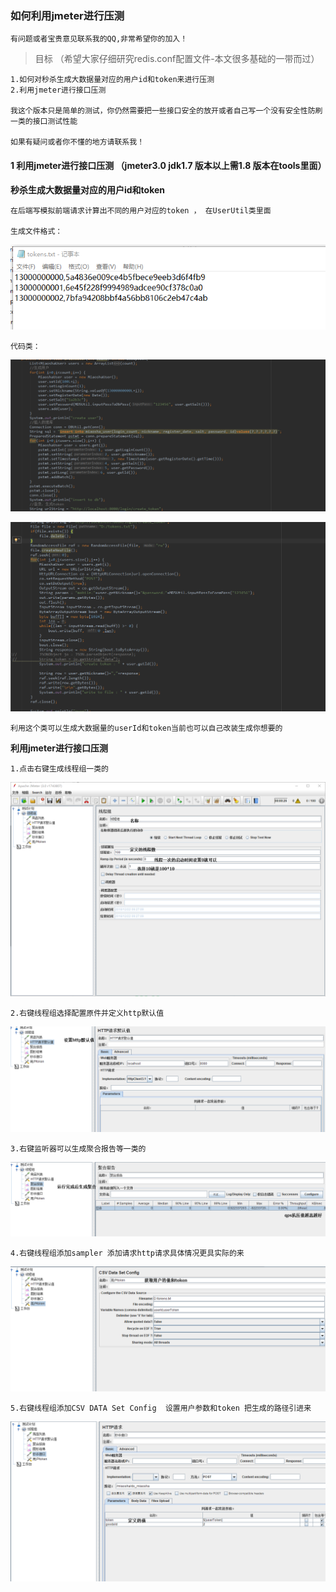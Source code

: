 ### 如何利用jmeter进行压测

    有问题或者宝贵意见联系我的QQ,非常希望你的加入！
    
>目标 （希望大家仔细研究redis.conf配置文件-本文很多基础的一带而过）

    1.如何对秒杀生成大数据量对应的用户id和token来进行压测
    2.利用jmeter进行接口压测
    
    我这个版本只是简单的测试，你仍然需要把一些接口安全的放开或者自己写一个没有安全性防刷一类的接口测试性能
    
    如果有疑问或者你不懂的地方请联系我！
    
#### 1 利用jmeter进行接口压测 （jmeter3.0 jdk1.7  版本以上需1.8 版本在tools里面）


 **秒杀生成大数据量对应的用户id和token**
 
    在后端写模拟前端请求计算出不同的用户对应的token ， 在UserUtil类里面
    
    生成文件格式：
   ![整体流程](https://raw.githubusercontent.com/qiurunze123/imageall/master/jmeter4.png)
   
    代码类：
   ![整体流程](https://raw.githubusercontent.com/qiurunze123/imageall/master/jmeter2.png)

   ![整体流程](https://raw.githubusercontent.com/qiurunze123/imageall/master/jmeter3.png)

    利用这个类可以生成大数据量的userId和token当前也可以自己改装生成你想要的


 **利用jmeter进行接口压测**
 
    1.点击右键生成线程组一类的 
   ![整体流程](https://raw.githubusercontent.com/qiurunze123/imageall/master/jmeter5.png)
   
    2.右键线程组选择配置原件并定义http默认值
   ![整体流程](https://raw.githubusercontent.com/qiurunze123/imageall/master/jmeter6.png)
   
    3.右键监听器可以生成聚合报告等一类的
   ![整体流程](https://raw.githubusercontent.com/qiurunze123/imageall/master/jmeter7.png)
   
    4.右键线程组添加sampler 添加请求http请求具体情况更具实际的来
   ![整体流程](https://raw.githubusercontent.com/qiurunze123/imageall/master/jmeter9.png)
   
    5.右键线程组添加CSV DATA Set Config  设置用户参数和token 把生成的路径引进来
   ![整体流程](https://raw.githubusercontent.com/qiurunze123/imageall/master/jmeter8.png)

